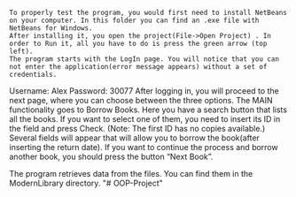 	To properly test the program, you would first need to install NetBeans on your computer. In this folder you can find an .exe file with NetBeans for Windows.
	After installing it, you open the project(File->Open Project) . In order to Run it, all you have to do is press the green arrow (top left).	
	The program starts with the LogIn page. You will notice that you can not enter the application(error message appears) without a set of credentials. 
Username: Alex
Password: 30077
	After logging in, you will proceed to the next page, where you can choose between the three options. The MAIN functionality goes to Borrow Books. Here you have a search button that lists all the books. If you want to select one of them, you need to insert its ID in the field and press Check. (Note: The first ID has no copies available.)
Several fields will appear that will allow you to borrow the book(after inserting the return date). If you want to continue the process and borrow another book, you should press the button “Next Book”.


The program retrieves data from the files. You can find them in the ModernLibrary directory.
"# OOP-Project" 
